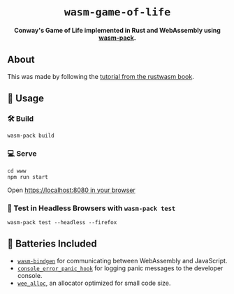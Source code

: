 <div align="center">

  <h1><code>wasm-game-of-life</code></h1>

  <strong>Conway's Game of Life implemented in Rust and WebAssembly using <a href="https://github.com/rustwasm/wasm-pack">wasm-pack</a>.</strong>
</div>

## About

This was made by following the [tutorial from the rustwasm book](https://rustwasm.github.io/docs/book/game-of-life/introduction.html).

## 🚴 Usage

### 🛠️ Build

```
wasm-pack build
```

### 💻 Serve

```
cd www
npm run start
```

Open [https://localhost:8080 in your browser](https://localhost:8080)

### 🔬 Test in Headless Browsers with `wasm-pack test`

```
wasm-pack test --headless --firefox
```

## 🔋 Batteries Included

* [`wasm-bindgen`](https://github.com/rustwasm/wasm-bindgen) for communicating
  between WebAssembly and JavaScript.
* [`console_error_panic_hook`](https://github.com/rustwasm/console_error_panic_hook)
  for logging panic messages to the developer console.
* [`wee_alloc`](https://github.com/rustwasm/wee_alloc), an allocator optimized
  for small code size.
